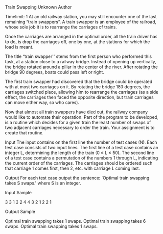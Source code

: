 
Train Swapping
Unknown Author

Timelimit: 1
At an old railway station, you may still encounter one of the last remaining “train swappers”. A train swapper is an employee of the railroad, whose sole job it is to rearrange the carriages of trains.

Once the carriages are arranged in the optimal order, all the train driver has to do, is drop the carriages off, one by one, at the stations for which the load is meant.

The title “train swapper'' stems from the first person who performed this task, at a station close to a railway bridge. Instead of opening up vertically, the bridge rotated around a pillar in the center of the river. After rotating the bridge 90 degrees, boats could pass left or right.

The first train swapper had discovered that the bridge could be operated with at most two carriages on it. By rotating the bridge 180 degrees, the carriages switched place, allowing him to rearrange the carriages (as a side effect, the carriages then faced the opposite direction, but train carriages can move either way, so who cares).

Now that almost all train swappers have died out, the railway company would like to automate their operation. Part of the program to be developed, is a routine which decides for a given train the least number of swaps of two adjacent carriages necessary to order the train. Your assignment is to create that routine.

Input
The input contains on the first line the number of test cases (N). Each test case consists of two input lines. The first line of a test case contains an integer L, determining the length of the train (0 ≤ L ≤ 50). The second line of a test case contains a permutation of the numbers 1 through L, indicating the current order of the carriages. The carriages should be ordered such that carriage 1 comes first, then 2, etc. with carriage L coming last.

Output
For each test case output the sentence: 'Optimal train swapping takes S swaps.' where S is an integer.


Input Sample	

3
3
1 3 2
4
4 3 2 1
2
2 1


Output Sample

Optimal train swapping takes 1 swaps.
Optimal train swapping takes 6 swaps.
Optimal train swapping takes 1 swaps.